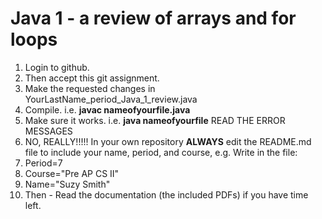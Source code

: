 # Java 1 - a review of arrays and for loops

1. Login to github.
2. Then accept this git assignment.
3. Make the requested changes in YourLastName_period_Java_1_review.java
4. Compile. i.e. **javac nameofyourfile.java**
5. Make sure it works. i.e. **java nameofyourfile** READ THE ERROR MESSAGES
6.  NO, REALLY!!!!! In your own repository ****ALWAYS****  edit the README.md file to include your name, period, and course, e.g. Write in the file:
  1.  Period=7
  2.  Course="Pre AP CS II"
  3.  Name="Suzy Smith"
7. Then - Read the documentation (the included PDFs) if you have time left.
